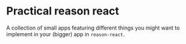 # Practical reason react

A collection of small apps featuring different things you might want to implement in your (bigger) app in `reason-react`.

